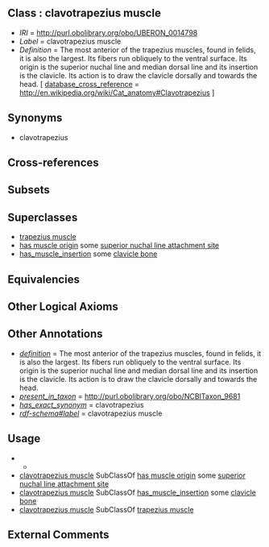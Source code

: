 
## Class : clavotrapezius muscle

 * *IRI* = http://purl.obolibrary.org/obo/UBERON_0014798
 * *Label* = clavotrapezius muscle
 * *Definition* = The most anterior of the trapezius muscles, found in felids, it is also the largest. Its fibers run obliquely to the ventral surface. Its origin is the superior nuchal line and median dorsal line and its insertion is the clavicle. Its action is to draw the clavicle dorsally and towards the head. [ [database_cross_reference](../../ef/oboInOwl#hasDbXref.md) = http://en.wikipedia.org/wiki/Cat_anatomy#Clavotrapezius ]

## Synonyms

 * clavotrapezius

## Cross-references


## Subsets


## Superclasses

 * [trapezius muscle](../../UBERON/80/UBERON_0002380.md)
 * [has muscle origin](../../RO/72/RO_0002372.md) some [superior nuchal line attachment site](../../UBERON/03/UBERON_0014803.md)
 * [has_muscle_insertion](../../RO/73/RO_0002373.md) some [clavicle bone](../../UBERON/05/UBERON_0001105.md)

## Equivalencies


## Other Logical Axioms


## Other Annotations

 * *[definition](../../IAO/15/IAO_0000115.md)* = The most anterior of the trapezius muscles, found in felids, it is also the largest. Its fibers run obliquely to the ventral surface. Its origin is the superior nuchal line and median dorsal line and its insertion is the clavicle. Its action is to draw the clavicle dorsally and towards the head.
 * *[present_in_taxon](../../RO/75/RO_0002175.md)* = http://purl.obolibrary.org/obo/NCBITaxon_9681
 * *[has_exact_synonym](../../ym/oboInOwl#hasExactSynonym.md)* = clavotrapezius
 * *[rdf-schema#label](../../el/rdf-schema#label.md)* = clavotrapezius muscle

## Usage

 * -
 * [clavotrapezius muscle](../../UBERON/98/UBERON_0014798.md) SubClassOf [has muscle origin](../../RO/72/RO_0002372.md) some [superior nuchal line attachment site](../../UBERON/03/UBERON_0014803.md)
 * [clavotrapezius muscle](../../UBERON/98/UBERON_0014798.md) SubClassOf [has_muscle_insertion](../../RO/73/RO_0002373.md) some [clavicle bone](../../UBERON/05/UBERON_0001105.md)
 * [clavotrapezius muscle](../../UBERON/98/UBERON_0014798.md) SubClassOf [trapezius muscle](../../UBERON/80/UBERON_0002380.md)

## External Comments

